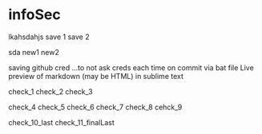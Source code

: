 # infoSec
lkahsdahjs
save 1
save 2

sda
new1
new2

saving github cred ...to not ask creds each time on commit via bat file
Live preview of markdown (may be HTML) in sublime text

check_1
check_2
check_3

check_4
check_5
check_6
check_7
check_8
cehck_9


check_10_last
check_11_finalLast